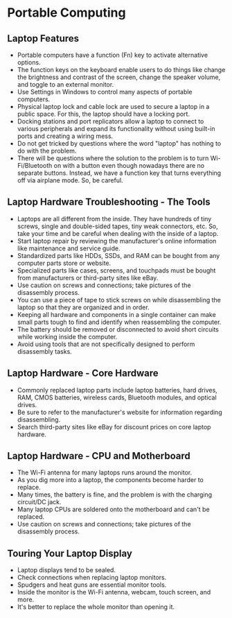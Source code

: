 # Portable Computing

## Laptop Features
- Portable computers have a function (Fn) key to activate alternative options.
- The function keys on the keyboard enable users to do things like change the brightness and contrast of the screen, change the speaker volume, and toggle to an external monitor.
- Use Settings in Windows to control many aspects of portable computers.
- Physical laptop lock and cable lock are used to secure a laptop in a public space. For this, the laptop should have a locking port.
- Docking stations and port replicators allow a laptop to connect to various peripherals and expand its functionality without using built-in ports and creating a wiring mess.
- Do not get tricked by questions where the word "laptop" has nothing to do with the problem.
- There will be questions where the solution to the problem is to turn Wi-Fi/Bluetooth on with a button even though nowadays there are no separate buttons. Instead, we have a function key that turns everything off via airplane mode. So, be careful.

## Laptop Hardware Troubleshooting - The Tools
- Laptops are all different from the inside. They have hundreds of tiny screws, single and double-sided tapes, tiny weak connectors, etc. So, take your time and be careful when dealing with the inside of a laptop.
- Start laptop repair by reviewing the manufacturer's online information like maintenance and service guide.
- Standardized parts like HDDs, SSDs, and RAM can be bought from any computer parts store or website.
- Specialized parts like cases, screens, and touchpads must be bought from manufacturers or third-party sites like eBay.
- Use caution on screws and connections; take pictures of the disassembly process.
- You can use a piece of tape to stick screws on while disassembling the laptop so that they are organized and in order.
- Keeping all hardware and components in a single container can make small parts tough to find and identify when reassembling the computer.
- The battery should be removed or disconnected to avoid short circuits while working inside the computer.
- Avoid using tools that are not specifically designed to perform disassembly tasks.

## Laptop Hardware - Core Hardware
- Commonly replaced laptop parts include laptop batteries, hard drives, RAM, CMOS batteries, wireless cards, Bluetooth modules, and optical drives.
- Be sure to refer to the manufacturer's website for information regarding disassembling.
- Search third-party sites like eBay for discount prices on core laptop hardware.

## Laptop Hardware - CPU and Motherboard
- The Wi-Fi antenna for many laptops runs around the monitor.
- As you dig more into a laptop, the components become harder to replace.
- Many times, the battery is fine, and the problem is with the charging circuit/DC jack.
- Many laptop CPUs are soldered onto the motherboard and can't be replaced.
- Use caution on screws and connections; take pictures of the disassembly process.

## Touring Your Laptop Display
- Laptop displays tend to be sealed.
- Check connections when replacing laptop monitors.
- Spudgers and heat guns are essential monitor tools.
- Inside the monitor is the Wi-Fi antenna, webcam, touch screen, and more.
- It's better to replace the whole monitor than opening it.